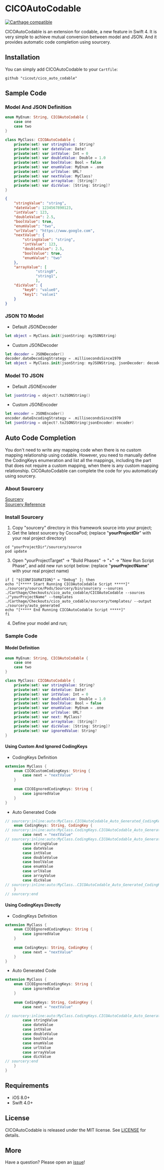 # CICOAutoCodable

[![Carthage compatible](https://img.shields.io/badge/Carthage-compatible-4BC51D.svg?style=flat)](https://github.com/Carthage/Carthage)

CICOAutoCodable is an extension for codable, a new feature in Swift 4. It is very simple to achieve mutual conversion between model and JSON. And it provides automatic code completion using sourcery.

## Installation

You can simply add CICOAutoCodable to your `Cartfile`:  
```
github "cicout/cico_auto_codable"
```

## Sample Code
### Model And JSON Definition
```swift
enum MyEnum: String, CICOAutoCodable {
    case one
    case two
}

class MyClass: CICOAutoCodable {
    private(set) var stringValue: String?
    private(set) var dateValue: Date?
    private(set) var intValue: Int = 0
    private(set) var doubleValue: Double = 1.0
    private(set) var boolValue: Bool = false
    private(set) var enumValue: MyEnum = .one
    private(set) var urlValue: URL?
    private(set) var nextValue: MyClass?
    private(set) var arrayValue: [String]?
    private(set) var dicValue: [String: String]?
}
```
```json
{
    "stringValue": "string",
    "dateValue": 1234567890123,
    "intValue": 123,
    "doubleValue": 2.5,
    "boolValue": true,
    "enumValue": "two",
    "urlValue": "https://www.google.com",
    "nextValue": {
        "stringValue": "string",
        "intValue": 123,
        "doubleValue": 2.5,
        "boolValue": true,
        "enumValue": "two"
    },
    "arrayValue": [
              "string0",
              "string1",
              ],
    "dicValue": {
        "key0": "value0",
        "key1": "value1"
    }
}
```

### JSON TO Model
* Default JSONDecoder  
```swift
let object = MyClass.init(jsonString: myJSONString)
```

* Custom JSONDecoder  
```swift
let decoder = JSONDecoder()
decoder.dateDecodingStrategy = .millisecondsSince1970
let object = MyClass.init(jsonString: myJSONString, jsonDecoder: decoder)
```

### Model TO JSON
* Default JSONEncoder  
```swift
let jsonString = object?.toJSONString()
```
* Custom JSONEncoder  
```swift
let encoder = JSONEncoder()
encoder.dateEncodingStrategy = .millisecondsSince1970
let jsonString = object?.toJSONString(jsonEncoder: encoder)
```

## Auto Code Completion
You don't need to write any mapping code when there is no custom mapping relationship using codable. However, you need to manually define the CodingKeys enumeration and list all the mappings, including the part that does not require a custom mapping, when there is any custom mapping relationship. CICOAutoCodable can complete the code for you automaticaly using sourcery.

### About Sourcery
[Sourcery](https://github.com/krzysztofzablocki/Sourcery)  
[Sourcery Reference](https://cdn.rawgit.com/krzysztofzablocki/Sourcery/master/docs/index.html)

### Install Sourcery
1. Copy "sourcery" directory in this framework source into your project;
2. Get the latest sourcery by CocoaPod; (replace "**yourProjectDir**" with your real project directory)  
```
cd "yourProjectDir"/sourcery/source
pod update
```
3. Open "yourProjectTarget" -> "Build Phases" -> "+" -> "New Run Script Phase", and add new run script below: (replace "**yourProjectName**" with your real project name)   
```
if [ "${CONFIGURATION}" = "Debug" ]; then
echo "[***** Start Running CICOAutoCodable Script *****]"
./sourcery/source/Pods/Sourcery/bin/sourcery --sources ./Carthage/Checkouts/cico_auto_codable/CICOAutoCodable --sources ./"yourProjectName" --templates ./Carthage/Checkouts/cico_auto_codable/sourcery/templates/ --output ./sourcery/auto_generated
echo "[***** End Running CICOAutoCodable Script *****]"
fi
```
4. Define your model and run;

### Sample Code
#### Model Definition
```swift
enum MyEnum: String, CICOAutoCodable {
    case one
    case two
}

class MyClass: CICOAutoCodable {
    private(set) var stringValue: String?
    private(set) var dateValue: Date?
    private(set) var intValue: Int = 0
    private(set) var doubleValue: Double = 1.0
    private(set) var boolValue: Bool = false
    private(set) var enumValue: MyEnum = .one
    private(set) var urlValue: URL?
    private(set) var next: MyClass?
    private(set) var arrayValue: [String]?
    private(set) var dicValue: [String: String]?
    private(set) var ignoredValue: String?
}
```

#### Using Custom And Ignored CodingKeys  
* CodingKeys Definition  
```swift
extension MyClass {
    enum CICOCustomCodingKeys: String {
        case next = "nextValue"
    }
    
    enum CICOIgnoredCodingKeys: String {
        case ignoredValue
    }
}
```
* Auto Generated Code  
```swift
// sourcery:inline:auto:MyClass.CICOAutoCodable_Auto_Generated_CodingKeys_Head
    enum CodingKeys: String, CodingKey {
// sourcery:inline:auto:MyClass.CodingKeys.CICOAutoCodable_Auto_Generated_Custom_CodingKeys
        case next = "nextValue"
// sourcery:inline:auto:MyClass.CodingKeys.CICOAutoCodable_Auto_Generated_CodingKeys
        case stringValue
        case dateValue
        case intValue
        case doubleValue
        case boolValue
        case enumValue
        case urlValue
        case arrayValue
        case dicValue
// sourcery:inline:auto:MyClass..CICOAutoCodable_Auto_Generated_CodingKeys_Tail
    }
// sourcery:end
```

#### Using CodingKeys Directly  
* CodingKeys Definition  
```swift
extension MyClass {
    enum CICOIgnoredCodingKeys: String {
        case ignoredValue
    }
    
    enum CodingKeys: String, CodingKey {
        case next = "nextValue"
    }
}
```
* Auto Generated Code  
```swift
extension MyClass {
    enum CICOIgnoredCodingKeys: String {
        case ignoredValue
    }
    
    enum CodingKeys: String, CodingKey {
        case next = "nextValue"

// sourcery:inline:auto:MyClass.CodingKeys.CICOAutoCodable_Auto_Generated_CodingKeys
        case stringValue
        case dateValue
        case intValue
        case doubleValue
        case boolValue
        case enumValue
        case urlValue
        case arrayValue
        case dicValue
// sourcery:end
    }
}
```

## Requirements
* iOS 8.0+
* Swift 4.0+

## License
CICOAutoCodable is released under the MIT license. See [LICENSE](https://github.com/cicout/cico_auto_codable/blob/master/LICENSE) for details.

## More
Have a question? Please open an [issue](https://github.com/cicout/cico_auto_codable/issues/new)!
